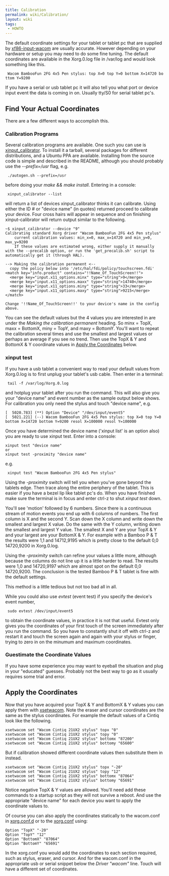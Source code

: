 ```yaml
---
title: Calibration
permalink: wiki/Calibration/
layout: wiki
tags:
 - HOWTO
---
```


The default coordinate settings for your tablet or tablet pc that are
supplied by [xf86-input-wacom](xf86-input-wacom "wikilink") are usually
accurate. However depending on your hardware or setup you may need to do
some fine tuning. The default coordinates are available in the
Xorg.0.log file in /var/log and would look something like this.

` Wacom BambooFun 2FG 4x5 Pen stylus: top X=0 top Y=0 bottom X=14720 bottom Y=9200`

If you have a serial or usb tablet pc it will also tell you what port or
device input event the data is coming in on. Usually tty/S0 for serial
tablet pc's.

Find Your Actual Coordinates
----------------------------

There are a few different ways to accomplish this.

### Calibration Programs

Several calibration programs are available. One such you can use is
[xinput\_calibrator](/wiki/External_applications#xinput_calibrator "wikilink").
To install it a tarball, several packages for different distributions,
and a Ubuntu PPA are available. Installing from the source code is
simple and described in the README, although you should probably use the
*--prefix=/usr* flag, e.g.

` ./autogen.sh --prefix=/usr`

before doing your *make && make install*. Entering in a console:

` xinput_calibrator --list`

will return a list of devices xinput\_calibrator thinks it can
calibrate. Using either the ID \# or "device name" (in quotes) returned
proceed to calibrate your device. Four cross hairs will appear in
sequence and on finishing xinput-calibrator will return output similar
to the following.

    ~$ xinput_calibrator --device "9"
    Calibrating standard Xorg driver "Wacom BambooFun 2FG 4x5 Pen stylus"
        current calibration values: min_x=0, max_x=14720 and min_y=0, max_y=9200
        If these values are estimated wrong, either supply it manually with the --precalib option, or run the 'get_precalib.sh' script to automatically get it (through HAL).

    --> Making the calibration permanent <--
      copy the policy below into '/etc/hal/fdi/policy/touchscreen.fdi'
    <match key="info.product" contains="!!Name_Of_TouchScreen!!">
      <merge key="input.x11_options.minx" type="string">9</merge>
      <merge key="input.x11_options.maxx" type="string">14740</merge>
      <merge key="input.x11_options.miny" type="string">33</merge>
      <merge key="input.x11_options.maxy" type="string">9215</merge>
    </match>

    Change '!!Name_Of_TouchScreen!!' to your device's name in the config above.

You can see the default values but the 4 values you are interested in
are under the *Making the calibration permanent* heading. So minx =
TopX, maxx = BottomX, miny = TopY, and maxy = BottomY. You'll want to
repeat the calibration several times and use the smallest and largest
values or perhaps an average if you see no trend. Then use the TopX & Y
and BottomX & Y coordinate values in [Apply the
Coordinates](/wiki/Calibration#Apply_the_Coordinates "wikilink") below.

### xinput test

If you have a usb tablet a convenient way to read your default values
from Xorg.0.log is to first unplug your tablet's usb cable. Then enter
in a terminal:

` tail -f /var/log/Xorg.0.log`

and hotplug your tablet after you run the command. This will also give
you your "device name" and event number as the sample output below
shows. For calibration you only need the stylus and touch "device name",
e.g.

    [  5020.783] (**) Option "Device" "/dev/input/event5"
    [  5021.221] (--) Wacom BambooFun 2FG 4x5 Pen stylus: top X=0 top Y=0 bottom X=14720 bottom Y=9200 resol X=100000 resol Y=100000

Once you have determined the device name ('xinput list' is an option
also) you are ready to use xinput test. Enter into a console:

    xinput test "device name"
    or
    xinput test -proximity "device name"

e.g.

` xinput test "Wacom BambooFun 2FG 4x5 Pen stylus"`

Using the *-proximity* switch will tell you when you've gone beyond the
tablets edge. Then trace along the entire periphery of the tablet. This
is easier if you have a bezel lip like tablet pc's do. When you have
finished make sure the terminal is in focus and enter ctrl-z to shut
*xinput test* down.

You'll see 'motion' followed by 6 numbers. Since there is a continuous
stream of motion events you end up with 6 columns of numbers. The first
column is X and the second Y. Scan down the X column and write down the
smallest and largest X value. Do the same with the Y column, writing
down the smallest and largest Y value. The smallest X and Y are your
TopX & Y and your largest are your BottomX & Y. For example with a
Bamboo P & T the results were 1,1 and 14712,9195 which is pretty close
to the default 0,0 14720,9200 in Xorg.0.log.

Using the *-proximity* switch can refine your values a little more,
although because the columns do not line up it is a little harder to
read. The results were 1,0 and 14720,9197 which are almost spot on the
default 0,0 14720,9200. The conclusion is the tested Bamboo P & T tablet
is fine with the default settings.

This method is a little tedious but not too bad all in all.

While you could also use *evtest* (event test) if you specify the
device's event number,

` sudo evtest /dev/input/event5`

to obtain the coordinate values, in practice it is not that useful.
Evtest only gives you the coordinates of your first touch of the screen
immediately after you run the command. So you have to constantly shut it
off with ctrl-z and restart it and touch the screen again and again with
your stylus or finger, trying to zero in on the minumum and maximum
coordinates.

### Guestimate the Coordinate Values

If you have some experience you may want to eyeball the situation and
plug in your "educated" guesses. Probably not the best way to go as it
usually requires some trial and error.

Apply the Coordinates
---------------------

Now that you have acquired your TopX & Y and BottomX & Y values you can
apply them with [xsetwacom](xsetwacom "wikilink"). Note the eraser and
cursor coordinates are the same as the stylus coordinates. For example
the default values of a Cintiq look like the following.

    xsetwacom set "Wacom Cintiq 21UX2 stylus" topx "0"
    xsetwacom set "Wacom Cintiq 21UX2 stylus" topy "0"
    xsetwacom set "Wacom Cintiq 21UX2 stylus" bottomx "87200"
    xsetwacom set "Wacom Cintiq 21UX2 stylus" bottomy "65600"

But if calibration showed different coordinate values then substitute
them in instead.

    xsetwacom set "Wacom Cintiq 21UX2 stylus" topx "-20"
    xsetwacom set "Wacom Cintiq 21UX2 stylus" topy "12"
    xsetwacom set "Wacom Cintiq 21UX2 stylus" bottomx "87064"
    xsetwacom set "Wacom Cintiq 21UX2 stylus" bottomy "65691"

Notice negative TopX & Y values are allowed. You'll need add these
commands to a startup script as they will not survive a reboot. And use
the appropriate "device name" for each device you want to apply the
coordinate values to.

Of course you can also apply the coordinates statically to the
wacom.conf in
[xorg.conf.d](/wiki/Configuring_X#Hotplugging_setup_with_udev "wikilink") or
to the
[xorg.conf](/wiki/Configuring_X#Manual_setup_in_the_xorg.conf "wikilink")
using:

    Option "TopX" "-20"
    Option "TopY" "12"
    Option "BottomX" "87064"
    Option "BottomY" "65691"

In the xorg.conf you would add the coordinates to each section required,
such as stylus, eraser, and cursor. And for the wacom.conf in the
appropriate usb or serial snippet below the *Driver "wacom"* line. Touch
will have a different set of coordinates.
